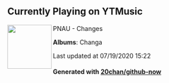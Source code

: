 ## Currently Playing on YTMusic

[<img align="left" width="100" src="https://lh3.googleusercontent.com/-MzISK-eGDFrf35bdW0m0wYnfjhuWPzy6cKJngYAQ8ejd6U-IFCKKaEMa3NBB0FfuOmaOb665FLfRw8">](https://music.youtube.com/channel/UCsrT8DPh6mmEnmykZ2_QwFQ)

PNAU - Changes

**Albums**: Changa

Last updated at 07/19/2020 15:22

#### Generated with [20chan/github-now](https://github.com/20chan/github-now)


<!--
**20chan/20chan** is a ✨ _special_ ✨ repository because its `README.md` (this file) appears on your GitHub profile.

Here are some ideas to get you started:

- 🔭 I’m currently working on ...
- 🌱 I’m currently learning ...
- 👯 I’m looking to collaborate on ...
- 🤔 I’m looking for help with ...
- 💬 Ask me about ...
- 📫 How to reach me: ...
- 😄 Pronouns: ...
- ⚡ Fun fact: ...
-->
